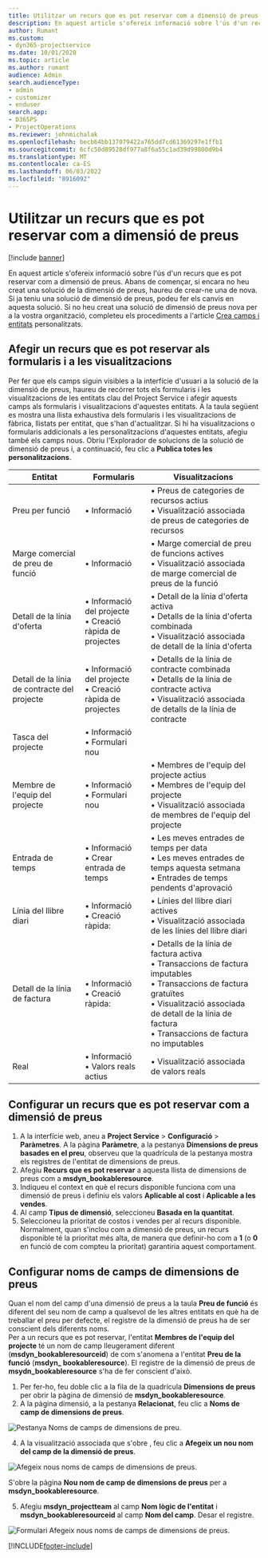 ```yaml
---
title: Utilitzar un recurs que es pot reservar com a dimensió de preus
description: En aquest article s'ofereix informació sobre l'ús d'un recurs que es pot reservar com a dimensió de preus.
author: Rumant
ms.custom:
- dyn365-projectservice
ms.date: 10/01/2020
ms.topic: article
ms.author: rumant
audience: Admin
search.audienceType:
- admin
- customizer
- enduser
search.app:
- D365PS
- ProjectOperations
ms.reviewer: johnmichalak
ms.openlocfilehash: becb64bb137079422a765dd7cd61369297e1ffb1
ms.sourcegitcommit: 6cfc50d89528df977a8f6a55c1ad39d99800d9b4
ms.translationtype: MT
ms.contentlocale: ca-ES
ms.lasthandoff: 06/03/2022
ms.locfileid: "8916092"
---
```

# <a name="use-bookable-resource-as-a-pricing-dimension"></a>Utilitzar un recurs que es pot reservar com a dimensió de preus

[!include [banner](../includes/psa-now-project-operations.md)]

En aquest article s'ofereix informació sobre l'ús d'un recurs que es pot reservar com a dimensió de preus. Abans de començar, si encara no heu creat una solució de la dimensió de preus, haureu de crear-ne una de nova. Si ja teniu una solució de dimensió de preus, podeu fer els canvis en aquesta solució. Si no heu creat una solució de dimensió de preus nova per a la vostra organització, completeu els procediments a l'article [Crea camps i entitats](create-custom-fields-entities.md) personalitzats.

## <a name="add-bookable-resource-to-forms-and-views"></a>Afegir un recurs que es pot reservar als formularis i a les visualitzacions
Per fer que els camps siguin visibles a la interfície d'usuari a la solució de la dimensió de preus, haureu de recórrer tots els formularis i les visualitzacions de les entitats clau del Project Service i afegir aquests camps als formularis i visualitzacions d'aquestes entitats.
A la taula següent es mostra una llista exhaustiva dels formularis i les visualitzacions de fàbrica, llistats per entitat, que s'han d'actualitzar. Si hi ha visualitzacions o formularis addicionals a les personalitzacions d'aquestes entitats, afegiu també els camps nous.
Obriu l'Explorador de solucions de la solució de dimensió de preus i, a continuació, feu clic a **Publica totes les personalitzacions**.


|   Entitat        | Formularis   |Visualitzacions        |
| ------------------------------|---------------------------------|----------------------------------|
|  Preu per funció|• Informació |• Preus de categories de recursos actius<br> • Visualització associada de preus de categories de recursos|
|  Marge comercial de preu de funció|• Informació|• Marge comercial de preu de funcions actives<br>• Visualització associada de marge comercial de preus de la funció|
|  Detall de la línia d'oferta|• Informació del projecte<br>• Creació ràpida de projectes|• Detall de la línia d'oferta activa<br>• Detalls de la línia d'oferta combinada<br>• Visualització associada de detall de la línia d'oferta|
|  Detall de la línia de contracte del projecte|• Informació del projecte<br>• Creació ràpida de projectes|• Detalls de la línia de contracte combinada<br>• Detalls de la línia de contracte activa<br>• Visualització associada de detalls de la línia de contracte|
|  Tasca del projecte|• Informació<br>• Formulari nou||
|  Membre de l'equip del projecte|• Informació<br>• Formulari nou|• Membres de l'equip del projecte actius<br>• Membres de l'equip del projecte<br>• Visualització associada de membres de l'equip del projecte|
|  Entrada de temps|• Informació<br>• Crear entrada de temps|• Les meves entrades de temps per data<br>• Les meves entrades de temps aquesta setmana<br>• Entrades de temps pendents d'aprovació|
|  Línia del llibre diari|• Informació<br>• Creació ràpida:|• Línies del llibre diari actives<br>• Visualització associada de les línies del llibre diari|
|  Detall de la línia de factura|• Informació<br>• Creació ràpida:|• Detalls de la línia de factura activa<br>• Transaccions de factura imputables<br>• Transaccions de factura gratuïtes<br>• Visualització associada de detall de la línia de factura<br>• Transaccions de factura no imputables|
|  Real|• Informació<br>• Valors reals actius|• Visualització associada de valors reals|

## <a name="set-up-bookable-resource-as-a-pricing-dimension"></a>Configurar un recurs que es pot reservar com a dimensió de preus

1. A la interfície web, aneu a **Project Service** > **Configuració** > **Paràmetres**. A la pàgina **Paràmetre**, a la pestanya **Dimensions de preus basades en el preu**, observeu que la quadrícula de la pestanya mostra els registres de l'entitat de dimensions de preus. 
2. Afegiu **Recurs que es pot reservar** a aquesta llista de dimensions de preus com a **msdyn_bookableresource**. 
3. Indiqueu el context en què el recurs disponible funciona com una dimensió de preus i definiu els valors **Aplicable al cost** i **Aplicable a les vendes**.
4. Al camp **Tipus de dimensió**, seleccioneu **Basada en la quantitat**. 
5. Seleccioneu la prioritat de costos i vendes per al recurs disponible. Normalment, quan s'inclou com a dimensió de preus, un recurs disponible té la prioritat més alta, de manera que definir-ho com a **1** (o **0** en funció de com compteu la prioritat) garantiria aquest comportament.

## <a name="set-up-pricing-dimension-field-names"></a>Configurar noms de camps de dimensions de preus

Quan el nom del camp d'una dimensió de preus a la taula **Preu de funció** és diferent del seu nom de camp a qualsevol de les altres entitats en què ha de treballar el preu per defecte, el registre de la dimensió de preus ha de ser conscient dels diferents noms.    
Per a un recurs que es pot reservar, l'entitat **Membres de l'equip del projecte** té un nom de camp lleugerament diferent (**msdyn_bookableresourceid**) de com s'anomena a l'entitat **Preu de la funció** (**msdyn_ bookableresource**). El registre de la dimensió de preus de **msydn_bookableresource** s'ha de fer conscient d'això. 
1. Per fer-ho, feu doble clic a la fila de la quadrícula **Dimensions de preus** per obrir la pàgina de dimensió de **msdyn_bookableresource**.
2. A la pàgina dimensió, a la pestanya **Relacionat**, feu clic a **Noms de camp de dimensions de preus**.

 ![Pestanya Noms de camps de dimensions de preu.](media/PD-fieldname.png)

4. A la visualització associada que s'obre , feu clic a **Afegeix un nou nom del camp de la dimensió de preus**.

 ![Afegeix nous noms de camps de dimensions de preus.](media/Add-NewPD-fieldname.png)


S'obre la pàgina **Nou nom de camp de dimensions de preus** per a **msdyn_bookableresource**. 

5. Afegiu **msdyn_projectteam** al camp **Nom lògic de l'entitat** i **msdyn_bookableresourceid** al camp **Nom del camp**. Desar el registre.

 ![Formulari Afegeix nous noms de camps de dimensions de preus.](media/PD-fieldname-Added.png)


[!INCLUDE[footer-include](../includes/footer-banner.md)]
